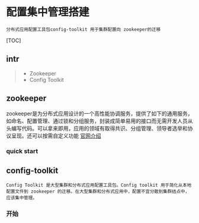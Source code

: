 # 配置集中管理搭建
    分布式应用配置工具包config-toolkit 用于集群配置向 zookeeper的迁移

[TOC]
## intr
>* Zookeeper
>* Config Toolkit

## zookeeper
zookeeper是为分布式应用设计的一个高性能协调服务，提供了如下的通用服务，如命名、配置管理、通过锁和分组服务，封装成简单易用的接口而无需开发人员从头编写代码。可以拿来即用，应用的领域有取得共识、分组管理、领导者选举和协议呈现。还可以按需自定义功能 [官网介绍](http://zookeeper.apache.org)

### quick start


## config-toolkit
    Config Toolkit 是大型集群和分布式应用配置工具包。Config toolkit 用于简化从本地配置文件到 zookeeper 的迁移。在大型集群和分布式应用中，配置不宜分散到集群结点中，应该集中管理。
### 开始
